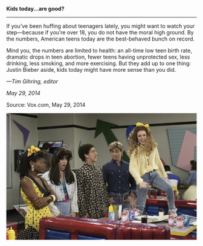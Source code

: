 **Kids today…are good?**

****

If you’ve been huffing about teenagers lately, you might want to watch your step—because if you’re over 18, you do not have the moral high ground. By the numbers, American teens today are the best-behaved bunch on record. 

Mind you, the numbers are limited to health: an all-time low teen birth rate, dramatic drops in teen abortion, fewer teens having unprotected sex, less drinking, less smoking, and more exercising. But they add up to one thing: Justin Bieber aside, kids today might have more sense than you did.

*—Tim Gihring, editor*

*May 29, 2014*

Source: Vox.com, May 29, 2014

![](../images/14-05-29_74.8_GoodTeensEDIT-1.jpg)
